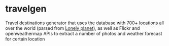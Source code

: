 # travelgen
Travel destinations generator that uses the database with 700+ locations all over the world (parsed from [Lonely planet](http://www.lonelyplanet.com/)), as well as Flickr and openweathermap APIs to extract a number of photos and weather forecast for certain location 
